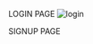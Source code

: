 
LOGIN PAGE
![login](https://github.com/kavinraj1312/motoroladashboard/assets/173253246/d8ebbbd5-cd28-4cf5-bc46-06b0ead9677f)

SIGNUP PAGE


